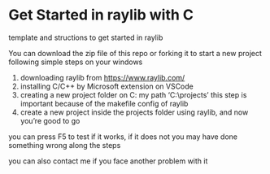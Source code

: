 # Get Started in raylib with C
template and structions to get started in raylib 

You can download the zip file of this repo or forking it to start a new project following simple steps on your windows

  1. downloading raylib from https://www.raylib.com/ 
  2. installing C/C++ by Microsoft extension on VSCode
  3. creating a new project folder on C:
      my path ‘C:\projects’
      this step is important because of the makefile config of raylib
  4. create a new project inside the projects folder using raylib, and now you’re good to go

you can press F5 to test if it works, if it does not you may have done something wrong along the steps

you can also contact me if you face another problem with it
